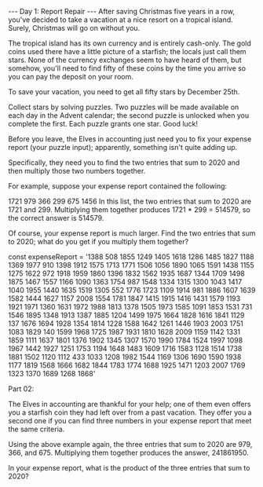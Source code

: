 --- Day 1: Report Repair ---
After saving Christmas five years in a row, you've decided to take a vacation at a nice resort on a tropical island. Surely, Christmas will go on without you.

The tropical island has its own currency and is entirely cash-only. The gold coins used there have a little picture of a starfish; the locals just call them stars. None of the currency exchanges seem to have heard of them, but somehow, you'll need to find fifty of these coins by the time you arrive so you can pay the deposit on your room.

To save your vacation, you need to get all fifty stars by December 25th.

Collect stars by solving puzzles. Two puzzles will be made available on each day in the Advent calendar; the second puzzle is unlocked when you complete the first. Each puzzle grants one star. Good luck!

Before you leave, the Elves in accounting just need you to fix your expense report (your puzzle input); apparently, something isn't quite adding up.

Specifically, they need you to find the two entries that sum to 2020 and then multiply those two numbers together.

For example, suppose your expense report contained the following:

1721
979
366
299
675
1456
In this list, the two entries that sum to 2020 are 1721 and 299. Multiplying them together produces 1721 * 299 = 514579, so the correct answer is 514579.

Of course, your expense report is much larger. Find the two entries that sum to 2020; what do you get if you multiply them together?

const expenseReport = '1388 508 1855 1249 1405 1618 1286 1485 1827 1188 1369 1977 910 1398 1912 1575 1713 1771 1506 1056 1890 1065 1591 1438 1155 1275 1622 972 1918 1959 1860 1396 1832 1562 1935 1687 1344 1709 1498 1875 1467 1557 1166 1090 1363 1754 987 1548 1334 1315 1300 1043 1417 1040 1955 1440 1635 1519 1305 552 1776 1723 1109 1914 981 1886 1607 1639 1582 1444 1627 1157 2008 1554 1781 1847 1415 1915 1416 1431 1579 1193 1921 1971 1360 1631 1972 1988 1813 1378 1505 1973 1585 1091 1853 1531 731 1546 1895 1348 1913 1387 1885 1204 1499 1975 1664 1828 1616 1841 1129 137 1676 1694 1928 1354 1814 1228 1588 1642 1261 1446 1903 2003 1751 1083 1829 140 1599 1968 1725 1987 1931 1810 1628 2009 1159 1142 1331 1859 1111 1637 1801 1376 1902 1345 1307 1570 1990 1784 1524 1997 1098 1967 1442 1927 1251 1753 1194 1648 1483 1609 1716 1583 1128 1514 1738 1881 1502 1120 1112 433 1033 1208 1982 1544 1169 1306 1690 1590 1938 1177 1819 1568 1666 1682 1844 1783 1774 1688 1925 1471 1203 2007 1769 1323 1370 1689 1268 1868'

Part 02: 

The Elves in accounting are thankful for your help; one of them even offers you a starfish coin they had left over from a past vacation. They offer you a second one if you can find three numbers in your expense report that meet the same criteria.

Using the above example again, the three entries that sum to 2020 are 979, 366, and 675. Multiplying them together produces the answer, 241861950.

In your expense report, what is the product of the three entries that sum to 2020?
